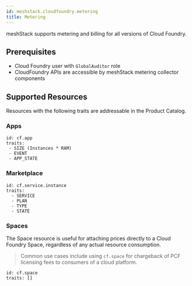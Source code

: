 ```yaml
---
id: meshstack.cloudfoundry.metering
title: Metering
---
```


meshStack supports metering and billing for all versions of Cloud Foundry.

## Prerequisites

- Cloud Foundry user with `GlobalAuditor` role
- CloudFoundry APIs are accessible by meshStack metering collector components

## Supported Resources

Resources with the following traits are addressable in the Product Catalog.

### Apps

```text
id: cf.app
traits:
 - SIZE (Instances * RAM)
 - EVENT
 - APP_STATE
```

### Marketplace

```text
id: cf.service.instance
traits:
  - SERVICE
  - PLAN
  - TYPE
  - STATE
```

### Spaces

The Space resource is useful for attaching prices directly to a Cloud Foundry Space, regardless of any actual resource consumption.

> Common use cases include using `cf.space` for chargeback of PCF licensing fees to consumers of a cloud platform.

```text
id: cf.space
traits: []
```
